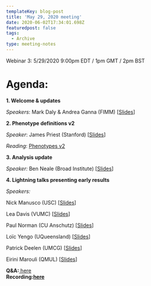 ```yaml
---
templateKey: blog-post
title: 'May 29, 2020 meeting'
date: 2020-06-02T17:34:01.698Z
featuredpost: false
tags:
  - Archive
type: meeting-notes
---
```

Webinar 3: 5/29/2020 9:00pm EDT / 1pm GMT / 2pm BST

# Agenda:

**1. Welcome & updates**

*Speakers*: Mark Daly & Andrea Ganna (FIMM) [[Slides](https://drive.google.com/file/d/1LTMB7XUUEmFKHWOSpcRMKvcNUBOJtQRk/view?usp=sharing)]

**2. Phenotype definitions v2**

*Speaker*: James Priest (Stanford) [[Slides](https://drive.google.com/file/d/18mrUvfOJPzUbpbIIsFZufpMnFFcdGtcz/view?usp=sharing)]

*Reading*: [Phenotypes v2](https://docs.google.com/document/d/1okamrqYmJfa35ClLvCt_vEe4PkvrTwggHq7T3jbeyCI/edit?usp=sharing)

**3. Analysis update**

*Speaker:* Ben Neale (Broad Institute) [[Slides](https://drive.google.com/file/d/13Nr4qbMvWweGfd4B0Coyy3ErQKvHC6lC/view?usp=sharing)]

**4. Lightning talks presenting early results**

*Speakers:*

Nick Manusco (USC) [[Slides](https://drive.google.com/file/d/1MJMyHhM5pEvzkrARVynzKc6NGGwIO8uB/view?usp=sharing)]

Lea Davis (VUMC) [[Slides](https://drive.google.com/file/d/1t8wOjDkEL1x0aMbeDMVhcLLS4JAd99tx/view?usp=sharing)]

Paul Norman (CU Anschutz) [[Slides](https://drive.google.com/file/d/1xxnGduwd3ofPdo2FEe-5zwo5e9wcksWE/view?usp=sharing)]

Loïc Yengo (UQueensland) [[Slides](https://drive.google.com/file/d/1-fg79HIvp3uvsHy0jiX2HExxWtfNJr_w/view?usp=sharing)]

Patrick Deelen (UMCG) [[Slides](https://drive.google.com/file/d/1B7oiQMrSgIpCMMLAJ4Qffq5KssPKKa1D/view?usp=sharing)]

Eirini Marouli (QMUL) [[Slides](https://drive.google.com/file/d/1-kx-kzCBg_BmIdtwYB5kUG0RijPeAwJg/view?usp=sharing)]

**Q&A:**[ here](https://docs.google.com/spreadsheets/d/1eTZTbJgBb1JVo1cyaitVc8FhKMftpQhJLnGFgNK_g6E/edit?usp=sharingGFgNK_g6E/edit?usp=sharing)**\
Recording:[here](https://drive.google.com/file/d/1k0r26_MRFiCDyKNvgjjM4lkOw2kntI0a/view?usp=sharing)**